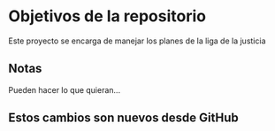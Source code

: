 # Objetivos de la repositorio

Este proyecto se encarga de manejar los planes de la liga de la justicia


## Notas
Pueden hacer lo que quieran...


## Estos cambios son nuevos desde GitHub
